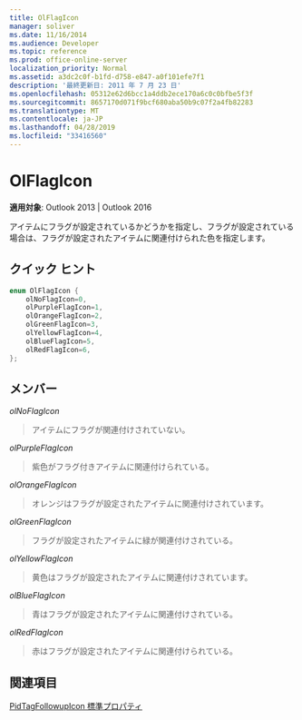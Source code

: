 ```yaml
---
title: OlFlagIcon
manager: soliver
ms.date: 11/16/2014
ms.audience: Developer
ms.topic: reference
ms.prod: office-online-server
localization_priority: Normal
ms.assetid: a3dc2c0f-b1fd-d758-e847-a0f101efe7f1
description: '最終更新日: 2011 年 7 月 23 日'
ms.openlocfilehash: 05312e62d6bcc1a4ddb2ece170a6c0c0bfbe5f3f
ms.sourcegitcommit: 8657170d071f9bcf680aba50b9c07f2a4fb82283
ms.translationtype: MT
ms.contentlocale: ja-JP
ms.lasthandoff: 04/28/2019
ms.locfileid: "33416560"
---
```

# <a name="olflagicon"></a>OlFlagIcon

  
  
**適用対象**: Outlook 2013 | Outlook 2016 
  
アイテムにフラグが設定されているかどうかを指定し、フラグが設定されている場合は、フラグが設定されたアイテムに関連付けられた色を指定します。
  
## <a name="quick-info"></a>クイック ヒント

```cpp
enum OlFlagIcon { 
    olNoFlagIcon=0, 
    olPurpleFlagIcon=1, 
    olOrangeFlagIcon=2, 
    olGreenFlagIcon=3, 
    olYellowFlagIcon=4, 
    olBlueFlagIcon=5, 
    olRedFlagIcon=6, 
}; 

```

## <a name="members"></a>メンバー

 _olNoFlagIcon_
  
> アイテムにフラグが関連付けされていない。
    
 _olPurpleFlagIcon_
  
> 紫色がフラグ付きアイテムに関連付けられている。
    
 _olOrangeFlagIcon_
  
> オレンジはフラグが設定されたアイテムに関連付けされています。
    
 _olGreenFlagIcon_
  
> フラグが設定されたアイテムに緑が関連付けされている。
    
 _olYellowFlagIcon_
  
> 黄色はフラグが設定されたアイテムに関連付けされています。
    
 _olBlueFlagIcon_
  
> 青はフラグが設定されたアイテムに関連付けされている。
    
 _olRedFlagIcon_
  
> 赤はフラグが設定されたアイテムに関連付けられている。
    
## <a name="see-also"></a>関連項目



[PidTagFollowupIcon 標準プロパティ](pidtagfollowupicon-canonical-property.md)


